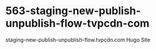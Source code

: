 # 563-staging-new-publish-unpublish-flow-tvpcdn-com
staging-new-publish-unpublish-flow.tvpcdn.com Hugo Site
